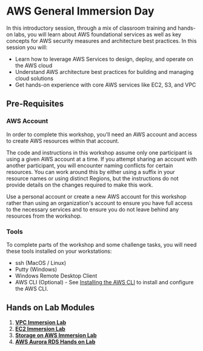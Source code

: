 # **AWS General Immersion Day**

In this introductory session, through a mix of classroom training and hands-on labs, you will learn about AWS foundational services as well as key concepts for AWS security measures and architecture best practices.  In this session you will:

- Learn how to leverage AWS Services to design, deploy, and operate on the AWS cloud
- Understand AWS architecture best practices for building and managing cloud solutions
- Get hands-on experience with core AWS services like EC2, S3, and VPC

## **Pre-Requisites**

### **AWS Account**

In order to complete this workshop, you'll need an AWS account and access to create AWS resources within that account.

The code and instructions in this workshop assume only one participant is using a given AWS account at a time. If you attempt sharing an account with another participant, you will encounter naming conflicts for certain resources. You can work around this by either using a suffix in your resource names or using distinct Regions, but the instructions do not provide details on the changes required to make this work.

Use a personal account or create a new AWS account for this workshop rather than using an organization's account to ensure you have full access to the necessary services and to ensure you do not leave behind any resources from the workshop.

### **Tools**

To complete parts of the workshop and some challenge tasks, you will need these tools installed on your workstations:

* ssh (MacOS / Linux)
* Putty (Windows)
* Windows Remote Desktop Client
* AWS CLI (Optional) - See [Installing the AWS CLI](https://docs.aws.amazon.com/cli/latest/userguide/cli-chap-install.html) to install and configure the AWS CLI.

## **Hands on Lab Modules**

1. **[VPC Immersion Lab](vpclab/README.md)**
2. **[EC2 Immersion Lab](ec2lab/README.md)**
3. **[Storage on AWS Immersion Lab](storagelab/README.md)**
4. **[AWS Aurora RDS Hands on Lab](auroralab/README.md)**


